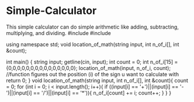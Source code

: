 # Simple-Calculator
This simple calculator can do simple arithmetic like adding, subtracting, multiplying, and dividing. 
#include <iostream>
#include <string>

using namespace std;
void location_of_math(string input, int n_of_i[], int &count);

int main()
{
    string input;
    getline(cin, input);
    int count = 0;
    int n_of_i[15] = {0,0,0,0,0,0,0,0,0,0,0,0,0,0,0};
    location_of_math(input, n_of_i, count); //function figures out the position (i) of the sign u want to calculate with
    return 0;
}
void location_of_math(string input, int n_of_i[], int &count){
    count = 0;
    for (int i = 0; i < input.length(); i++){
        if ((input[i] == '+')||(input[i] == '-')||(input[i] == '/')||(input[i] == '*')){
            n_of_i[count] += i;
            count++;
        }
    }
}
